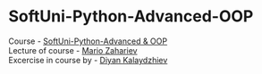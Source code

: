 # SoftUni-Python-Advanced-OOP
Course - [SoftUni-Python-Advanced & OOP](https://softuni.bg/trainings/3963/python-advanced-january-2023) <br />
Lecture of course - [Mario Zahariev](https://github.com/zahariev-webbersof) <br />
Excercise in course by - [Diyan Kalaydzhiev](https://github.com/DiyanKalaydzhiev23)
